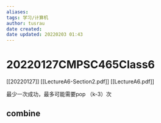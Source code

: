 ```yaml
---
aliases: 
tags: 学习/计算机
author: tusrau
date created: 
date updated: 20220203 01:43
---
```


# 20220127CMPSC465Class6

[[20220127]]
[[LectureA6-Section2.pdf]]
[[LectureA6.pdf]]


最少一次成功，最多可能需要pop （k-3）次

## combine
 